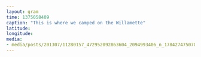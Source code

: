 ```yaml
---
layout: gram
time: 1375058409
caption: "This is where we camped on the Willamette"
latitude: 
longitude: 
media:
- media/posts/201307/11280157_472952092863604_2094993406_n_17842747507000351.jpg
---
```

